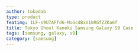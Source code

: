 ```yaml
---
author: tokodab
type: product
featimg: 1LF-s9U7AFfd6-MoGcdBxV1kRGfZZKa6f
title: Tokyo Ghoul Kaneki Samsung Galaxy S9 Case
tags: [samsung, galaxy, s9]
category: [samsung]
---
```

